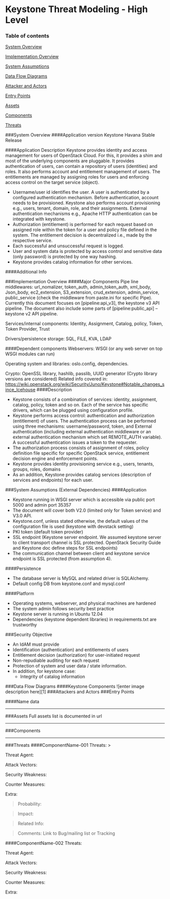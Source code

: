 
Keystone Threat Modeling - High Level
=========================================
### Table of contents

[System Overview](#system)

[Implementation Overview](#implementation)

[System Assumptions](#assumption)

[Data Flow Diagrams](#dfd)

[Attacker and Actors](#attackers)

[Entry Points](#entry)

[Assets](#asset)

[Components](#components)

[Threats](#threats)


<a name="system"/>
###System Overview
####Application version
   Keystone Havana Stable Release
   
####Application Description
   Keystone provides identity and access management for users of OpenStack Cloud.  For this, it provides a shim and most of the underlying components are pluggable. It provides authentication of users, can contain a repository of users (identities) and roles. It also performs account and entitlement management of users.  The entitlements are managed by assigning roles for users and enforcing access control on the target service (object).
   
   -	Username/user id identifies the user. A user is authenticated by a configured authentication mechanism. Before authentication, account needs to be provisioned. Keystone also performs account provisioning e.g., users, tenant, domain, role, and their assignments. External authentication mechanisms e.g., Apache HTTP authentication can be integrated with keystone.
-	Authorization (entitlement) is performed for each request based on assigned role within the token for a user and policy file defined in the system. The entitlement decision is decentralized i.e., made by the respective service.
-	Each successful and unsuccessful request is logged.
-	User and system data is protected by access control and sensitive data (only password) is protected by one way hashing.
-	Keystone provides catalog information for other services.

   
####Additional Info
  

<a name="implementation"/>
###Implementation Overview
####Major Components
   Pipe line middlewares:  url_nomalizer, token_auth, admin_token_auth, xml_body, Json_body, ec2_extension,  S3_extension,  crud_extension, admin_service, public_service (check the middleware from paste.ini for specific Pipe).  Currently this document focuses on [pipeline:api_v3], the keystone v3 API pipeline. The document also include some parts of [pipeline:public_api] – keystone v2 API pipeline.

Services/internal components: Identity, Assignment, Catalog, policy, Token, Token Provider, Trust

Drivers/persistence storage:  SQL, FILE, KVA, LDAP


####Dependent components
  Webservers:  WSGI (or any web server on top WSGI modules can run) 

Operating system and libraries:  oslo.config, dependencies. 

Crypto:  OpenSSL library, hashlib, passlib, UUID generator (Crypto library versions are considered)
Related info covered in:  
https://wiki.openstack.org/wiki/Security/Juno/Keystone#Notable_changes_since_Icehouse
####Description

-	Keystone consists of a combination of services: identity, assignment, catalog, policy, token and so on. Each of the service has specific drivers, which can be plugged using configuration profile.
-	Keystone performs access control: authentication and authorization (entitlement) of users. The authentication process can be performed using three mechanisms: username/password, token, and External authentication (including external authentication middleware or an external authentication mechanism which set REMOTE_AUTH variable). A successful authentication issues a token to the requester.
-	The authorization process consists of assignment of roles, policy definition file specific for specific OpenStack service, entitlement decision engine and enforcement points. 
-	Keystone provides identity provisioning service e.g., users, tenants, groups, roles, domains 
-   As an addition, Keystone provides catalog services   (description of     services and endpoints) for each user.

<a name="assumption"/>
###System Assumptions (External Dependencies)
####Application

- Keystone running in WSGI server which is accessible via public port 5000 and admin port 35357
- The document will cover both V2.0 (limited only for Token service) and V3.0 API.
- Keystone.conf, unless stated otherwise, the default values of the configuration file is used (keystone with devstack setting)
- PKI token (default token provider)
- SSL endpoint (Keystone server endpoint. We assumed keystone server to client transport channel is SSL protected.     OpenStack Security Guide and Keystone doc define steps for SSL endpoints)
- The communication channel between client and keystone service endpoint is SSL protected (from assumption 4).

####Persistence 
- The database server is MySQL and related driver is SQLAlchemy.
- Default config DB from keystone.conf and mysql.conf

####Platform
- Operating systems, webserver, and physical machines are hardened
- The system admin follows security best practice
- Keystone server is running in Ubuntu 12.04
- Dependencies (keystone dependent libraries) in requirements.txt  are trustworthy

###Security Objective

 -  An IdAM must provide
-	Identification (authentication) and entitlements of users
-	Entitlement decision (authorization) for user-initiated request
-	Non-repudiable auditing for each request
-	Protection of system and user data / state information.
-   In addition, for keystone case: 
    -    Integrity of catalog information 

<a name="dfd"/>
###Data Flow Diagrams 
####Keystone Components
![enter image description here][1]


<a name="attackers"/>
###Attackers and Actors


<a name="entry"/>
###Entry Points


####Name
  data


----------
<a name="asset"/>
###Assets
Full assets list is documented in url



----------
<a name="components"/>
###Components



----------
<a name="threats"/>
###Threats
####ComponentName-001
Threats:
> 

Threat Agent:
> 

Attack Vectors:
> 

Security Weakness:
> 

Counter Measures:
> 

Extra:
>  Probability:

>   Impact:

>   Related Info:

>   Comments:
     Link to Bug/mailing list or Tracking 

####ComponentName-002
Threats:
> 

Threat Agent:
> 

Attack Vectors:
> 

Security Weakness:
> 

Counter Measures:
> 

Extra:
> 


  [1]: images/DFD_Attacker_Keystone_level_1.png
